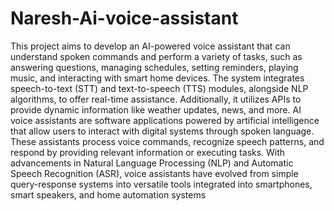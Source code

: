 # Naresh-Ai-voice-assistant
This project aims to develop an AI-powered voice assistant that can 
understand spoken commands and perform a variety of tasks, such as answering 
questions, managing schedules, setting reminders, playing music, and 
interacting with smart home devices. The system integrates speech-to-text 
(STT) and text-to-speech (TTS) modules, alongside NLP algorithms, to offer 
real-time assistance. Additionally, it utilizes APIs to provide dynamic 
information like weather updates, news, and more. 
AI voice assistants are software applications powered by artificial 
intelligence that allow users to interact with digital systems through spoken 
language. These assistants process voice commands, recognize speech patterns, 
and respond by providing relevant information or executing tasks. With 
advancements in Natural Language Processing (NLP) and Automatic Speech 
Recognition (ASR), voice assistants have evolved from simple query-response 
systems into versatile tools integrated into smartphones, smart speakers, and 
home automation systems
